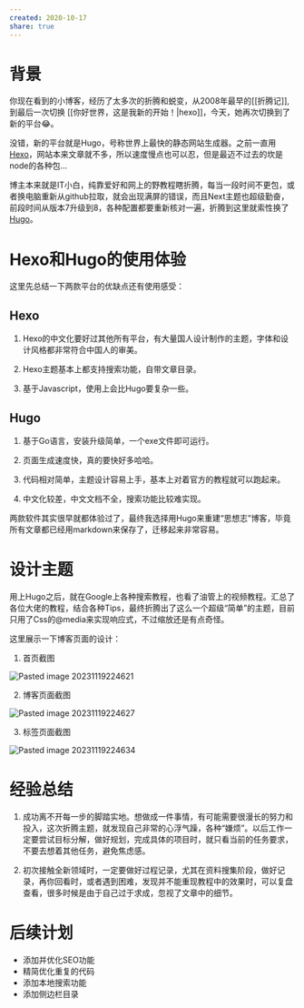 ```yaml
---
created: 2020-10-17
share: true
---
```

# 背景

你现在看到的小博客，经历了太多次的折腾和蜕变，从2008年最早的[[折腾记]],到最后一次切换 [[你好世界，这是我新的开始！|hexo]]，今天，她再次切换到了新的平台😂。

没错，新的平台就是Hugo，号称世界上最快的静态网站生成器。之前一直用[Hexo](https://hexo.io/zh-cn/)，网站本来文章就不多，所以速度慢点也可以忍，但是最迈不过去的坎是node的各种包...

博主本来就是IT小白，纯靠爱好和网上的野教程瞎折腾，每当一段时间不更包，或者换电脑重新从github拉取，就会出现满屏的错误，而且Next主题也超级勤奋，前段时间从版本7升级到8，各种配置都要重新核对一遍，折腾到这里就索性换了[Hugo](https://gohugo.io/)。

# Hexo和Hugo的使用体验

这里先总结一下两款平台的优缺点还有使用感受：

## Hexo

1. Hexo的中文化要好过其他所有平台，有大量国人设计制作的主题，字体和设计风格都非常符合中国人的审美。

2. Hexo主题基本上都支持搜索功能，自带文章目录。

3. 基于Javascript，使用上会比Hugo要复杂一些。

## Hugo

1. 基于Go语言，安装升级简单，一个exe文件即可运行。

2. 页面生成速度快，真的要快好多哈哈。

3. 代码相对简单，主题设计容易上手，基本上对着官方的教程就可以跑起来。

4. 中文化较差，中文文档不全，搜索功能比较难实现。

两款软件其实很早就都体验过了，最终我选择用Hugo来重建“思想志”博客，毕竟所有文章都已经用markdown来保存了，迁移起来非常容易。


# 设计主题

用上Hugo之后，就在Google上各种搜索教程，也看了油管上的视频教程。汇总了各位大佬的教程，结合各种Tips，最终折腾出了这么一个超级“简单”的主题，目前只用了Css的@media来实现响应式，不过缩放还是有点奇怪。

这里展示一下博客页面的设计：

1. 首页截图

![Pasted image 20231119224621](https://img.xcz.life/i/archive/obsidian/1741527199-83.png)

2. 博客页面截图

![Pasted image 20231119224627](https://img.xcz.life/i/archive/obsidian/1741527199-4a.png)

3. 标签页面截图

![Pasted image 20231119224634](https://img.xcz.life/i/archive/obsidian/1741527199-11.png)



# 经验总结

1. 成功离不开每一步的脚踏实地。想做成一件事情，有可能需要很漫长的努力和投入，这次折腾主题，就发现自己非常的心浮气躁，各种“嫌烦”。以后工作一定要尝试目标分解，做好规划，完成具体的项目时，就只看当前的任务要求，不要去想着其他任务，避免焦虑感。

2. 初次接触全新领域时，一定要做好过程记录，尤其在资料搜集阶段，做好记录，再你回看时，或者遇到困难，发现并不能重现教程中的效果时，可以复盘查看，很多时候是由于自己过于求成，忽视了文章中的细节。



# 后续计划

- 添加并优化SEO功能
- 精简优化重复的代码
- 添加本地搜索功能
- 添加侧边栏目录

